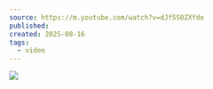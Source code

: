 ```yaml
---
source: https://m.youtube.com/watch?v=dJfSS0ZXYdo
published:
created: 2025-08-16
tags:
  - video
---
```

![](https://www.youtube.com/watch?v=dJfSS0ZXYdo)